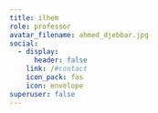 ```yaml
---
title: ilhem
role: professor
avatar_filename: ahmed_djebbar.jpg
social:
  - display:
      header: false
    link: /#contact
    icon_pack: fas
    icon: envelope
superuser: false
---
```

